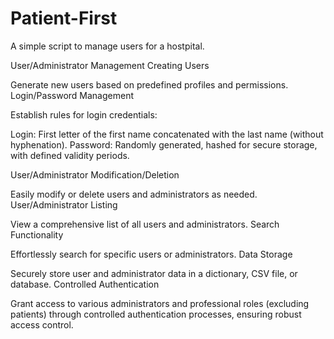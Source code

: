 # Patient-First
A simple script to manage users for a hostpital.

User/Administrator Management
Creating Users

Generate new users based on predefined profiles and permissions.
Login/Password Management

Establish rules for login credentials:

Login: First letter of the first name concatenated with the last name (without hyphenation).
Password: Randomly generated, hashed for secure storage, with defined validity periods.

User/Administrator Modification/Deletion

Easily modify or delete users and administrators as needed.
User/Administrator Listing

View a comprehensive list of all users and administrators.
Search Functionality

Effortlessly search for specific users or administrators.
Data Storage

Securely store user and administrator data in a dictionary, CSV file, or database.
Controlled Authentication

Grant access to various administrators and professional roles (excluding patients) through controlled authentication processes, ensuring robust access control.
